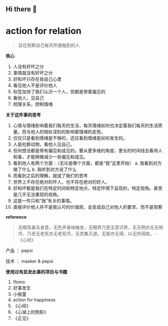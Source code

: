 ## Hi there 👋

# action for relation
 > 旨在观察自己每天所接触到的人
 
 
**核心**
1. 人没有好坏之分
2. 事情就没有好坏之分
3. 好和坏只存在我自己心里
4. 看见他人不是评价他人
5. 标签加快了我们认识一个人，但都是带着偏见的
6. 看他人，见自己
7. 梳理关系，控制情绪
 
 
 **关于这件事的思考**
 1. 心情与情绪影响着我们每天的生活，每天情绪如何也决定着我们每天的生活质量。而与他人的相处深刻的影响着情绪的走势。
 2. 仅仅只是看到情绪是不够的，还应看到情绪是如何发生的。
 3. 人是社群动物，看他人见自己。
 4. 任何想法都是带有偏见和成见的。要从更多维的角度、更长的时间线去看待人和事，才能稍微减少一些偏见和成见。
 5. 看到他人有两个方面 :（无论是哪个方面，都是“我”这里开始）
  a. 我看到对方做了什么
  b. 我听到对方说了什么
 6. 而看到之后的理解，就成了我们的思考
 7. 世界上不存在绝对的坏人，也不存在绝对的好人。
 8. 好和坏都是我们在特定时间和特定地点，特定环境下呈现的，特定视角。甚至是几乎无法重现的视角。
 9. 这是一件只和“我”有关的事情。 
 10. 直接评价他人并不是我认可的价值观，会变成自己对他人的要求，而不是观察
 
 
 
 **reference**
> 无眼耳鼻舌身意，无色声香味触发，无眼界乃至无意识界，无无明亦无无明尽，乃至无老死亦无老死尽，无苦集灭道，无智亦无得，以无所得故。  - 《心经》
 
 
 产品 ： pepsi
 
 技术 ： masker & pepsi
 
 
 **使用过有启发此事的项目与书籍**
 1. flomo
 2. 好事发生
 3. 小报童
 4. action for happiness
 5. 《心经》
 6. 《心湖上的倒影》
 7. 《正见》

